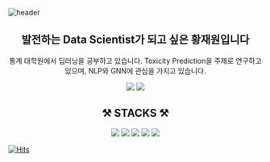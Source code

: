 
![header](https://capsule-render.vercel.app/api?type=wave&color=auto&height=300&section=header&text=Emperorone%20Github&fontSize=90)

<div align=center><h2>발전하는 Data Scientist가 되고 싶은 황재원입니다</h1></div>

<div align=center> 
통계 대학원에서 딥러닝을 공부하고 있습니다.  Toxicity Prediction을 주제로 연구하고 있으며, NLP와 GNN에 관심을 가지고 있습니다. </br>



<a href="[https://www.linkedin.com/in/jaewon-hwang-359498224/]" target="_blank"><img src="https://img.shields.io/badge/Tistory-000000?style=flat-square&logo=LinkedIn&logoColor=white"/></a>
<a href="[https://emperor-one-data-study.tistory.com/]" target="_blank"><img src="https://img.shields.io/badge/LinkedIn-0A66C2?style=flat-square&logo=LinkedIn&logoColor=white"/></a>

</div>


<div align=center><h2>⚒ STACKS ⚒</h1></div>

<div align=center> 
<img src="https://img.shields.io/badge/python-3776AB?style=for-the-badge&logo=python&logoColor=white"> 
<img src="https://img.shields.io/badge/Pytorch-EE4C2C?style=for-the-badge&logo=Pytorch&logoColor=white"> 
<img src="https://img.shields.io/badge/MySQL-4479A1?style=for-the-badge&logo=MySQL&logoColor=white"> 
<img src="https://img.shields.io/badge/Tableau-E97627?style=for-the-badge&logo=Tableau&logoColor=white"> 
<img src="https://img.shields.io/badge/Notion-000000?style=for-the-badge&logo=Notion&logoColor=white">  

</div>




[![Hits](https://hits.seeyoufarm.com/api/count/incr/badge.svg?url=https%3A%2F%2Fgithub.com%2FHwangJae-won&count_bg=%23B27DFF&title_bg=%23969696&icon=github.svg&icon_color=%23E7E7E7&title=%EB%B0%A9%EB%AC%B8%EC%9E%90%EC%88%98+&edge_flat=false)](https://hits.seeyoufarm.com)
